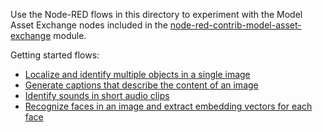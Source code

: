 Use the Node-RED flows in this directory to experiment with the Model Asset Exchange nodes included in the [node-red-contrib-model-asset-exchange](https://www.npmjs.com/package/node-red-contrib-model-asset-exchange) module.

Getting started flows:
 - [Localize and identify multiple objects in a single image](https://flows.nodered.org/flow/33d3214c1f5774009ffbc983c96f1594)
 - [Generate captions that describe the content of an image](https://flows.nodered.org/flow/ab4de9fdc1e2f63e472ada8976b422b7)
 - [Identify sounds in short audio clips](https://flows.nodered.org/flow/eaef0871ea62242d32f370d9352ee4ca)
 - [Recognize faces in an image and extract embedding vectors for each face](https://flows.nodered.org/flow/b2c1dcb5a211cf95215a3592484a31c2)
